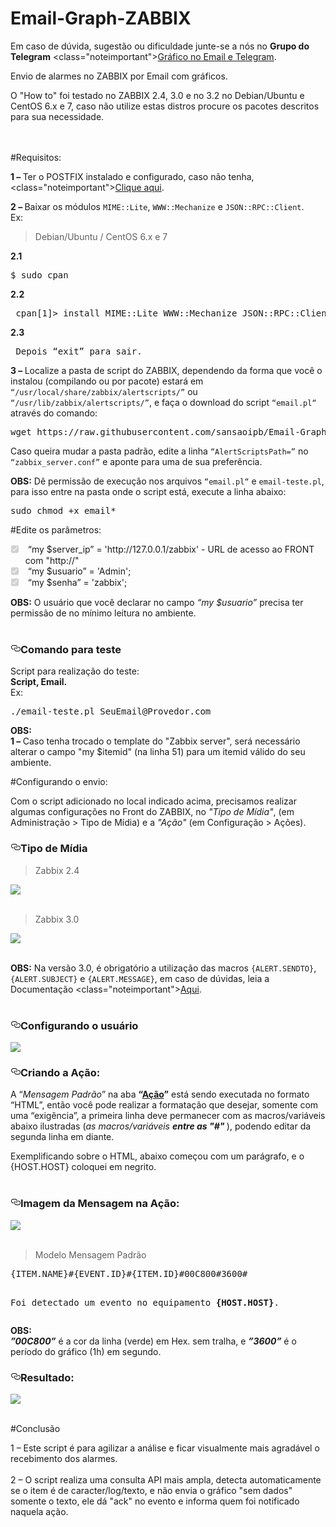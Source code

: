 # Email-Graph-ZABBIX
Em caso de dúvida, sugestão ou dificuldade junte-se a nós no <b>Grupo do Telegram</b> <class="noteimportant"><a href="https://telegram.me/joinchat/B7JjiwivOYVKq5gPNDqFSA" class="wikilink2" title="Ingressar no Grupo" rel="nofollow">Gráfico no Email e Telegram</a>.

Envio de alarmes no ZABBIX por Email com gráficos.<br>

O "How to" foi testado no ZABBIX 2.4, 3.0 e no 3.2 no Debian/Ubuntu e CentOS 6.x e 7, caso não utilize estas distros procure os pacotes descritos para sua necessidade.

<br>
<br>
#Requisitos:

<b>1 – </b>Ter o POSTFIX instalado e configurado, caso não tenha, <class="noteimportant"><a href="https://github.com/sansaoipb/Email_Gmail_ZABBIX" class="wikilink2" title="Instalar POSTFIX" rel="nofollow">Clique aqui</a>.

<b>2 – </b> Baixar os módulos <code>MIME::Lite</code>, <code>WWW::Mechanize</code> e <code>JSON::RPC::Client</code>.
<br>
Ex:<br>

<!--<blockquote> <p> Debian/Ubuntu</p> </blockquote>
<pre>$ sudo apt-get install libmime-lite-perl <br></pre>

<blockquote> <p>CentOS 6.x e 7</p> </blockquote>
<pre>yum install perl-MIME-Lite </pre>-->


<blockquote> <p> Debian/Ubuntu / CentOS 6.x e 7</p> </blockquote>
<b>2.1 </b><pre>$ sudo cpan</pre>
<b>2.2 </b><pre> cpan[1]> install MIME::Lite WWW::Mechanize JSON::RPC::Client</pre>
<b>2.3 </b><pre> Depois “exit” para sair. </pre>


<!--<blockquote> <p> Debian/Ubuntu</p> </blockquote>
<pre>$ sudo apt-get install libmime-lite-perl libwww-mechanize-perl libjson-rpc-perl<br></pre>
<blockquote> <p>CentOS 6.x e 7</p> </blockquote>
<pre>yum install perl-WWW-Mechanize perl-MIME-Lite perl-JSON-RPC</pre> -->

<b>3 – </b> Localize a pasta de script do ZABBIX, dependendo da forma que você o instalou (compilando ou por pacote) estará em <code>“/usr/local/share/zabbix/alertscripts/”</code>  ou <code>“/usr/lib/zabbix/alertscripts/”</code>, e faça o download do script <code>“email.pl“</code> através do comando:
<br>

<pre>wget https://raw.githubusercontent.com/sansaoipb/Email-Graph-ZABBIX/master/email-teste.pl ; wget https://raw.githubusercontent.com/sansaoipb/Email-Graph-ZABBIX/master/email.pl</pre>

Caso queira mudar a pasta padrão, edite a linha <code>“AlertScriptsPath=”</code> no <code>“zabbix_server.conf”</code> e aponte para uma de sua preferência.
<br>

<b>OBS:</b> Dê permissão de execução nos arquivos <code>“email.pl“</code> e <code>email-teste.pl</code>, para isso entre na pasta onde o script está, execute a linha abaixo:<br>

<pre>sudo chmod +x email*</pre>

#Edite os parâmetros:

<ul class="task-list">
<li class="task-list-item"><input type="checkbox" class="task-list-item-checkbox" checked="checked" disabled="disabled"><font><font class=""> “my $server_ip” = 'http://127.0.0.1/zabbix' - URL de acesso ao FRONT com "http://" </font></font></li>
<li class="task-list-item"><input type="checkbox" class="task-list-item-checkbox" checked="checked" disabled="disabled"><font><font class=""> “my $usuario”   = 'Admin';</font></font></li>
<li class="task-list-item"><input type="checkbox" class="task-list-item-checkbox" checked="checked" disabled="disabled"><font><font class=""> “my $senha”     = 'zabbix';</font></font></li>
</ul>

<b>OBS:</b> O usuário que você declarar no campo <i>“my $usuario”</i> precisa ter permissão de no mínimo leitura no ambiente.<br><br>

<h3><a id="user-content-features" class="anchor" href="#features" aria-hidden="true"><svg aria-hidden="true" class="octicon octicon-link" height="16" role="img" version="1.1" viewBox="0 0 16 16" width="16"><path d="M4 9h1v1h-1c-1.5 0-3-1.69-3-3.5s1.55-3.5 3-3.5h4c1.45 0 3 1.69 3 3.5 0 1.41-0.91 2.72-2 3.25v-1.16c0.58-0.45 1-1.27 1-2.09 0-1.28-1.02-2.5-2-2.5H4c-0.98 0-2 1.22-2 2.5s1 2.5 2 2.5z m9-3h-1v1h1c1 0 2 1.22 2 2.5s-1.02 2.5-2 2.5H9c-0.98 0-2-1.22-2-2.5 0-0.83 0.42-1.64 1-2.09v-1.16c-1.09 0.53-2 1.84-2 3.25 0 1.81 1.55 3.5 3 3.5h4c1.45 0 3-1.69 3-3.5s-1.5-3.5-3-3.5z"></path></svg></a>Comando para teste</h3>

Script para realização do teste:<br>
<b>Script, Email.</b><br>
Ex:<br>
<pre>./email-teste.pl SeuEmail@Provedor.com </pre>

<b>OBS:</b><br>
<b>1 – </b>Caso tenha trocado o template do "Zabbix server", será necessário alterar o campo "my $itemid" (na linha 51) para um itemid válido do seu ambiente.<br>
<!-- <b>1 – </b>”123456” é um número fictício para exemplificar, busque uma ID válida em seu ambiente para realização do teste;<br>
<b>2 – </b>"00C800" é o verde "padrão" do zabbix em Hexadecimal;<br>
<b>3 – </b>"3600" é o período de 1h do gráfico em segundos.<br><br> -->

#Configurando o envio:

Com o script adicionado no local indicado acima, precisamos realizar algumas configurações no Front do ZABBIX, no <i>"Tipo de Mídia"</i>, (em Administração  > Tipo de Mídia) e a <i>"Ação"</i> (em Configuração  > Ações).

<h3><a id="user-content-features" class="anchor" href="#features" aria-hidden="true"><svg aria-hidden="true" class="octicon octicon-link" height="16" role="img" version="1.1" viewBox="0 0 16 16" width="16"><path d="M4 9h1v1h-1c-1.5 0-3-1.69-3-3.5s1.55-3.5 3-3.5h4c1.45 0 3 1.69 3 3.5 0 1.41-0.91 2.72-2 3.25v-1.16c0.58-0.45 1-1.27 1-2.09 0-1.28-1.02-2.5-2-2.5H4c-0.98 0-2 1.22-2 2.5s1 2.5 2 2.5z m9-3h-1v1h1c1 0 2 1.22 2 2.5s-1.02 2.5-2 2.5H9c-0.98 0-2-1.22-2-2.5 0-0.83 0.42-1.64 1-2.09v-1.16c-1.09 0.53-2 1.84-2 3.25 0 1.81 1.55 3.5 3 3.5h4c1.45 0 3-1.69 3-3.5s-1.5-3.5-3-3.5z"></path></svg></a>Tipo de Mídia</h3>

<blockquote> <p>Zabbix 2.4</p> </blockquote>
<img src="https://lh3.googleusercontent.com/-VShKQbvb-sI/VugV_Csop6I/AAAAAAAAHjA/pNAv2REt5h0RyuPqqDCSME-q9HS0cde5wCCo/s435-Ic42/Type.JPG"/><br><br>

<blockquote> <p>Zabbix 3.0</p> </blockquote>
<img src="https://lh3.googleusercontent.com/-fYsqsGPi_Ts/VwucDEi496I/AAAAAAAAIV8/PppgsqA6VlkJXdAgTTbZiS92FMOjCunWQCCo/s512-Ic42/Type_3.0.JPG"/><br><br>

<b>OBS:</b> Na versão 3.0, é obrigatório a utilização das macros <code>{ALERT.SENDTO}</code>, <code>{ALERT.SUBJECT}</code> e <code>{ALERT.MESSAGE}</code>, em caso de dúvidas, leia a Documentação 
<class="noteimportant"><a href="https://www.zabbix.com/documentation/3.0/manual/config/notifications/media/script" class="wikilink2" title="Documentação Oficial" rel="nofollow">Aqui</a>.<br><br>

<h3><a id="user-content-features" class="anchor" href="#features" aria-hidden="true"><svg aria-hidden="true" class="octicon octicon-link" height="16" role="img" version="1.1" viewBox="0 0 16 16" width="16"><path d="M4 9h1v1h-1c-1.5 0-3-1.69-3-3.5s1.55-3.5 3-3.5h4c1.45 0 3 1.69 3 3.5 0 1.41-0.91 2.72-2 3.25v-1.16c0.58-0.45 1-1.27 1-2.09 0-1.28-1.02-2.5-2-2.5H4c-0.98 0-2 1.22-2 2.5s1 2.5 2 2.5z m9-3h-1v1h1c1 0 2 1.22 2 2.5s-1.02 2.5-2 2.5H9c-0.98 0-2-1.22-2-2.5 0-0.83 0.42-1.64 1-2.09v-1.16c-1.09 0.53-2 1.84-2 3.25 0 1.81 1.55 3.5 3 3.5h4c1.45 0 3-1.69 3-3.5s-1.5-3.5-3-3.5z"></path></svg></a>Configurando o usuário</h3>

<img src="https://lh3.googleusercontent.com/-xyTMzbhq6Qk/VwuL3xQdSCI/AAAAAAAAIVk/MfcoKVOHv4o5nLGQ_AQTe1VXZyE5lcYagCCo/s428-Ic42/Media.JPG"/><br>

<h3><a id="user-content-features" class="anchor" href="#features" aria-hidden="true"><svg aria-hidden="true" class="octicon octicon-link" height="16" role="img" version="1.1" viewBox="0 0 16 16" width="16"><path d="M4 9h1v1h-1c-1.5 0-3-1.69-3-3.5s1.55-3.5 3-3.5h4c1.45 0 3 1.69 3 3.5 0 1.41-0.91 2.72-2 3.25v-1.16c0.58-0.45 1-1.27 1-2.09 0-1.28-1.02-2.5-2-2.5H4c-0.98 0-2 1.22-2 2.5s1 2.5 2 2.5z m9-3h-1v1h1c1 0 2 1.22 2 2.5s-1.02 2.5-2 2.5H9c-0.98 0-2-1.22-2-2.5 0-0.83 0.42-1.64 1-2.09v-1.16c-1.09 0.53-2 1.84-2 3.25 0 1.81 1.55 3.5 3 3.5h4c1.45 0 3-1.69 3-3.5s-1.5-3.5-3-3.5z"></path></svg></a>Criando a Ação:</h3>

A “<i>Mensagem Padrão</i>” na aba <b>“<u>Ação</u>”</b> está sendo executada no formato “HTML”, então você pode realizar a formatação que desejar, somente com uma “exigência”, a primeira linha deve permanecer com as macros/variáveis abaixo ilustradas (<i>as macros/variáveis <b>entre as "#" </b></i>), podendo editar da segunda linha em diante. 

Exemplificando sobre o HTML, abaixo começou com um parágrafo, e o {HOST.HOST} coloquei em negrito.
<br>
<br>

<h3><a id="user-content-features" class="anchor" href="#features" aria-hidden="true"><svg aria-hidden="true" class="octicon octicon-link" height="16" role="img" version="1.1" viewBox="0 0 16 16" width="16"><path d="M4 9h1v1h-1c-1.5 0-3-1.69-3-3.5s1.55-3.5 3-3.5h4c1.45 0 3 1.69 3 3.5 0 1.41-0.91 2.72-2 3.25v-1.16c0.58-0.45 1-1.27 1-2.09 0-1.28-1.02-2.5-2-2.5H4c-0.98 0-2 1.22-2 2.5s1 2.5 2 2.5z m9-3h-1v1h1c1 0 2 1.22 2 2.5s-1.02 2.5-2 2.5H9c-0.98 0-2-1.22-2-2.5 0-0.83 0.42-1.64 1-2.09v-1.16c-1.09 0.53-2 1.84-2 3.25 0 1.81 1.55 3.5 3 3.5h4c1.45 0 3-1.69 3-3.5s-1.5-3.5-3-3.5z"></path></svg></a>Imagem da Mensagem na Ação:</h3>

<img src="https://lh3.googleusercontent.com/NKSKF21KO8W9VfBU5HiRHqfRzDOHqt5pziafGM-GOjU2QyFp0GxoaAaeCKHTEULcMlaeDJvM85sDdw=w435-h158-rw"/><br><br>

<blockquote> Modelo Mensagem Padrão</blockquote>
<pre>
{ITEM.NAME}#{EVENT.ID}#{ITEM.ID}#00C800#3600#

Foi detectado um evento no equipamento <b>{HOST.HOST}</b>.</pre>

<b>OBS:</b><br>
<i><b>”00C800”</b></i> é a cor da linha (verde) em Hex. sem tralha, e <i><b>”3600”</b></i> é o período do gráfico (1h) em segundo.

<h3><a id="user-content-features" class="anchor" href="#features" aria-hidden="true"><svg aria-hidden="true" class="octicon octicon-link" height="16" role="img" version="1.1" viewBox="0 0 16 16" width="16"><path d="M4 9h1v1h-1c-1.5 0-3-1.69-3-3.5s1.55-3.5 3-3.5h4c1.45 0 3 1.69 3 3.5 0 1.41-0.91 2.72-2 3.25v-1.16c0.58-0.45 1-1.27 1-2.09 0-1.28-1.02-2.5-2-2.5H4c-0.98 0-2 1.22-2 2.5s1 2.5 2 2.5z m9-3h-1v1h1c1 0 2 1.22 2 2.5s-1.02 2.5-2 2.5H9c-0.98 0-2-1.22-2-2.5 0-0.83 0.42-1.64 1-2.09v-1.16c-1.09 0.53-2 1.84-2 3.25 0 1.81 1.55 3.5 3 3.5h4c1.45 0 3-1.69 3-3.5s-1.5-3.5-3-3.5z"></path></svg></a>Resultado:</h3>

<img src="https://lh3.googleusercontent.com/-LFv2lVH0kkY/V3a0YZHS21I/AAAAAAAAI3o/pUhHpJ6BToc9_xhbvlOQhwrOYPClTJjkQCCo/s707/EmailResult.JPG"/>
<br>
<br>

#Conclusão

1 – Este script é para agilizar a análise e ficar visualmente mais agradável o recebimento dos alarmes.<br><br>
2 – O script realiza uma consulta API mais ampla, detecta automaticamente se o item é de caracter/log/texto, e não envia o gráfico "sem dados" somente o texto, ele dá "ack" no evento e informa quem foi notificado naquela ação.

<!--2 - Caso você monitore itens de log, e queira receber invés do gráfico vazio "sem dados", receber somente o texto descrito na "Mensagem Padrão", basta iniciar o nome do item com log, pode ser em caixa alta ou não. -->

